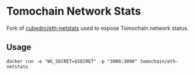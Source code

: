 Tomochain Network Stats
============

Fork of [cubedro/eth-netstats](https://github.com/cubedro/eth-netstats) used to expose Tomochain network status.

## Usage
```
docker run -e "WS_SECRET=$SECRET" -p "3000:3000" tomochain/eth-netstats
```
